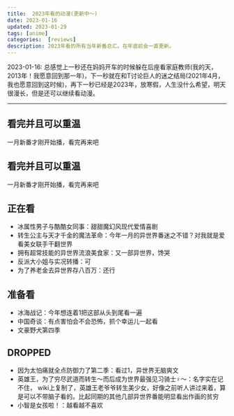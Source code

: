 ```yaml
---
title:  2023年看的动漫(更新中～)
date: 2023-01-16
updated: 2023-01-29
tags: [anime]
categories:  [reviews]
description: 2023年看的所有当年新番总汇。在年底前会一直更新。
---
```


2023-01-16: 总感觉上一秒还在妈妈开车的时候躲在后座看家庭教师(我的天，2013年！我愿意回到那一年)，下一秒就在和T讨论巨人的迷之结局(2021年4月，我也愿意回到这时候)，再下一秒已经是2023年，放寒假，人生没什么希望，明天很漫长，但是还可以继续看动漫。

<hr>


## 看完并且可以重温

一月新番才刚开始播，看完再来吧

## 看完并且可以重温

一月新番才刚开始播，看完再来吧

## 正在看

- 冰属性男子与酷酷女同事：甜甜魔幻风现代爱情喜剧
- 转生公主与天才千金的魔法革命：今年一月的异世界番迷之不错？对我就是爱看美女联手干翻世界
- 拥有超常技能的异世界流浪美食家：又一部异世界，馋哭
- 反派大小姐与实况转播：可
- 为了养老金去异世界存八百万：还行

## 准备看

- 冰海战记：今年想连着1把这部从头到尾看一遍
- 中国奇谈：有点害怕会不会恐怖，抓个幸运儿一起看
- 文豪野犬第四季

## DROPPED

- 因为太怕痛就全点防御力了第二季：看过1，异世界无脑爽文
- 英雄王，为了穷尽武道而转生～而后成为世界最强见习骑士♀～：名字实在记不住， wiki上复制了，英雄王老爷爷转生美少女，好像之前听人讲过来着，算是可以不带脑子看的。比起同期的其他几部异世界番能明显看出作画的贫穷
- 小智是女孩啦！：越看越不喜欢
